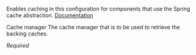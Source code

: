 
Enables caching in this configuration for components that use the Spring cache abstraction.
<a href="http://docs.spring.io/spring/docs/3.1.x/spring-framework-reference/html/cache.html" target="_blank">Documentation</a>



Cache manager
The cache manager that is to be used to retrieve the backing caches.

<i>Required</i>

